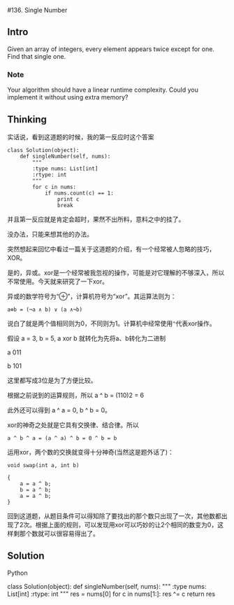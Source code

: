 #136. Single Number

## Intro

Given an array of integers, every element appears twice except for one. Find that single one.

### Note

Your algorithm should have a linear runtime complexity. Could you implement it without using extra memory?

## Thinking

实话说，看到这道题的时候，我的第一反应时这个答案

```
class Solution(object):
    def singleNumber(self, nums):
        """
        :type nums: List[int]
        :rtype: int
        """
        for c in nums:
            if nums.count(c) == 1:
                print c
                break
```
并且第一反应就是肯定会超时，果然不出所料，意料之中的挂了。

没办法，只能来想其他的办法。

突然想起来回忆中看过一篇关于这道题的介绍，有一个经常被人忽略的技巧，XOR。

是的，异或。xor是一个经常被我忽视的操作，可能是对它理解的不够深入，所以不常使用。今天就来研究了一下xor。

异或的数学符号为“⊕”，计算机符号为“xor”。其运算法则为：

```
a⊕b = (¬a ∧ b) ∨ (a ∧¬b)
```

说白了就是两个值相同则为0，不同则为1。计算机中经常使用`^`代表xor操作。

假设 a = 3, b = 5, a xor b 就转化为先将a、b转化为二进制

a 011

b 101

这里都写成3位是为了方便比较。

根据之前说到的运算规则，所以 a ^ b = (110)2 = 6

此外还可以得到 a ^ a = 0, b ^ b = 0。

xor的神奇之处就是它具有交换律、结合律。所以 

```
a ^ b ^ a = (a ^ a) ^ b = 0 ^ b = b
```

运用xor，两个数的交换就变得十分神奇(当然这是题外话了)：

```
void swap(int a, int b)

{
	a = a ^ b; 
	b = a ^ b; 
	a = a ^ b;
}

```

回到这道题，从题目条件可以得知除了要找出的那个数只出现了一次，其他数都出现了2次。根据上面的规则，可以发现用xor可以巧妙的让2个相同的数变为0，这样剩那个数就可以很容易得出了。

## Solution

Python

class Solution(object):
    def singleNumber(self, nums):
        """
        :type nums: List[int]
        :rtype: int
        """
        res = nums[0]
        for c in nums[1:]:
            res ^= c
        return res